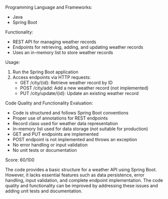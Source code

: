 Programming Language and Frameworks:
- Java
- Spring Boot

Functionality:
- REST API for managing weather records
- Endpoints for retrieving, adding, and updating weather records
- Uses an in-memory list to store weather records

Usage:
1. Run the Spring Boot application
2. Access endpoints via HTTP requests:
   - GET /city/{id}: Retrieve weather record by ID
   - POST /city/add: Add a new weather record (not implemented)
   - PUT /city/update/{id}: Update an existing weather record

Code Quality and Functionality Evaluation:
- Code is structured and follows Spring Boot conventions
- Proper use of annotations for REST endpoints
- Record class used for weather data representation
- In-memory list used for data storage (not suitable for production)
- GET and PUT endpoints are implemented
- POST endpoint is not implemented and throws an exception
- No error handling or input validation
- No unit tests or documentation

Score: 60/100

The code provides a basic structure for a weather API using Spring Boot. However, it lacks essential features such as data persistence, error handling, input validation, and complete endpoint implementation. The code quality and functionality can be improved by addressing these issues and adding unit tests and documentation.